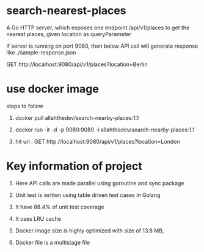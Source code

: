 # search-nearest-places
A Go HTTP server, which exposes one endpoint /api/v1/places to get the nearest places, given location as queryParameter

If server is running on port 9080, 
then below API call will generate response like ./sample-response.json

GET http://localhost:9080/api/v1/places?location=Berlin

# use docker image

steps to follow

1. docker pull allahthedev/search-nearby-places:1.1

2. docker run -it -d -p 9080:9080 -i allahthedev/search-nearby-places:1.1

3. hit url : GET http://localhost:9080/api/v1/places?location=London

# Key information of project

1. Here API calls are made parallel using goroutine and sync package

2. Unit test is written using table driven test cases in Golang

3. It have 88.4% of unit test coverage

4. It uses LRU cache

5. Docker image size is highly optimized with size of 13.8 MB, 

6. Docker file is a multistage file


